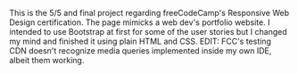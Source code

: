 This is the 5/5 and final project regarding freeCodeCamp's Responsive Web Design certification. The page mimicks a web dev's portfolio website. I intended to use Bootstrap at first for some of the user stories but I changed my mind and finished it using plain HTML and CSS.
EDIT: FCC's testing CDN doesn't recognize media queries implemented inside my own IDE, albeit them working.